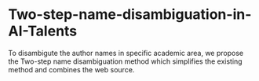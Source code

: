 # Two-step-name-disambiguation-in-AI-Talents
To disambigute the author names in specific academic area, we propose the Two-step name disambiguation method which simplifies the existing method and combines the web source.
